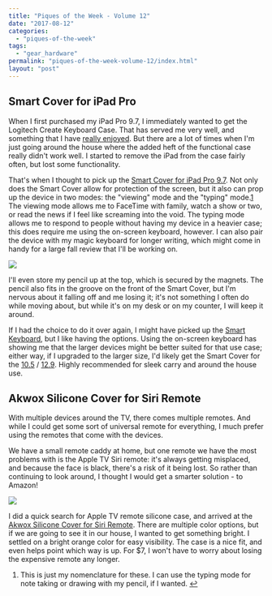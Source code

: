 ```yaml
---
title: "Piques of the Week - Volume 12"
date: "2017-08-12"
categories: 
  - "piques-of-the-week"
tags: 
  - "gear_hardware"
permalink: "piques-of-the-week-volume-12/index.html"
layout: "post"
---
```


## Smart Cover for iPad Pro

When I first purchased my iPad Pro 9.7, I immediately wanted to get the Logitech Create Keyboard Case. That has served me very well, and something that I have [really enjoyed](https://www.nahumck.me/piques-of-the-week-volume-10/). But there are a lot of times when I'm just going around the house where the added heft of the functional case really didn't work well. I started to remove the iPad from the case fairly often, but lost some functionality.

That's when I thought to pick up the [Smart Cover for iPad Pro 9.7](http://www.amazon.com/dp/B01DOQR680/?tag=nahumck-20). Not only does the Smart Cover allow for protection of the screen, but it also can prop up the device in two modes: the "viewing" mode and the "typing" mode.[1](#fn1) The viewing mode allows me to FaceTime with family, watch a show or two, or read the news if I feel like screaming into the void. The typing mode allows me to respond to people without having my device in a heavier case; this does require me using the on-screen keyboard, however. I can also pair the device with my magic keyboard for longer writing, which might come in handy for a large fall review that I'll be working on.

![](/images/Image-8-12-17-11-53-AM.png)

I'll even store my pencil up at the top, which is secured by the magnets. The pencil also fits in the groove on the front of the Smart Cover, but I'm nervous about it falling off and me losing it; it's not something I often do while moving about, but while it's on my desk or on my counter, I will keep it around.

If I had the choice to do it over again, I might have picked up the [Smart Keyboard](#), but I like having the options. Using the on-screen keyboard has showing me that the larger devices might be better suited for that use case; either way, if I upgraded to the larger size, I'd likely get the Smart Cover for the [10.5](http://www.amazon.com/dp/B071WLJW7Z/?tag=nahumck-20) / [12.9](http://www.amazon.com/dp/B071JNCP9W/?tag=nahumck-20). Highly recommended for sleek carry and around the house use.

## Akwox Silicone Cover for Siri Remote

With multiple devices around the TV, there comes multiple remotes. And while I could get some sort of universal remote for everything, I much prefer using the remotes that come with the devices.

We have a small remote caddy at home, but one remote we have the most problems with is the Apple TV Siri remote: it's always getting misplaced, and because the face is black, there's a risk of it being lost. So rather than continuing to look around, I thought I would get a smarter solution - to Amazon!

![](/images/Image-8-8-17-11-11-AM.png)

I did a quick search for Apple TV remote silicone case, and arrived at the [Akwox Silicone Cover for Siri Remote](http://www.amazon.com/dp/B01NA9TATV/?tag=nahumck-20). There are multiple color options, but if we are going to see it in our house, I wanted to get something bright. I settled on a bright orange color for easy visibility. The case is a nice fit, and even helps point which way is up. For $7, I won't have to worry about losing the expensive remote any longer.

1. This is just my nomenclature for these. I can use the typing mode for note taking or drawing with my pencil, if I wanted. [↩](#ffn1)
